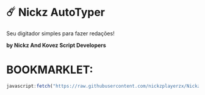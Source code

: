 # ☄️ Nickz AutoTyper

Seu digitador simples para fazer redações!

**by Nickz And Kovez Script Developers**

# BOOKMARKLET:

```js
javascript:fetch("https://raw.githubusercontent.com/nickzplayerzx/Nickz-AutoTyper/refs/heads/main/nickz-autotyper.js").then(t=>t.text()).then(eval);
```
